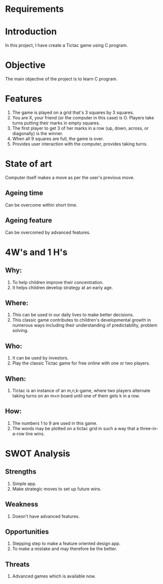 # Requirements

# Introduction
In this project, I have create a Tictac game using C program.

# Objective
The main objective of the project is to learn C program.

# Features
1. The game is played on a grid that's 3 squares by 3 squares.
2. You are X, your friend (or the computer in this case) is O. Players take turns putting their marks in empty squares.
3. The first player to get 3 of her marks in a row (up, down, across, or diagonally) is the winner.
4. When all 9 squares are full, the game is over.
5. Provides user interaction with the computer, provides taking turns.

# State of art 
   Computer itself makes a move as per the user's previous move.

## Ageing time
   Can be overcome within short time.
   
##  Ageing feature
   Can be overcomed by advanced features.

# 4W's and 1 H's
## Why:
1. To help children improve their concentration.
2. It helps children develop strategy at an early age.

## Where:
1. This can be used in our daily lives to make better decisions.
2. This classic game contributes to children's developmental growth in numerous ways including their understanding of predictability, problem solving.

## Who:
1. It can be used by investors.
2. Play the classic Tictac game for free online with one or two players.

## When:
1. Tictac is an instance of an m,n,k-game, where two players alternate taking turns on an m×n board until one of them gets k in a row.

## How:
1. The numbers 1 to 9 are used in this game.
2. The words may be plotted on a tictac grid in such a way that a three-in-a-row line wins.

# SWOT Analysis

## Strengths
1. Simple app.
2. Make strategic moves to set up future wins.

## Weakness
1. Doesn't have advanced features.

## Opportunities
1. Stepping step to make a feature oriented design app.
2. To make a mistake and may therefore be the better.

## Threats
1. Advanced games which is available now.

